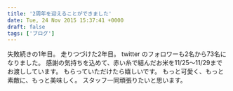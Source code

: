 ```yaml
---
title: '2周年を迎えることができました'
date: Tue, 24 Nov 2015 15:37:41 +0000
draft: false
tags: ['ブログ']
---
```


失敗続きの1年目。 走りつづけた2年目。 twitter のフォロワーも2名から73名になりました。 感謝の気持ちを込めて、赤い糸で結んだお米を11/25〜11/29までお渡ししています。 もらっていただけたら嬉しいです。 もっと可愛く、もっと素敵に、もっと美味しく。 スタッフ一同頑張りたいと思います。